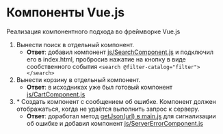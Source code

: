 # Компоненты Vue.js

Реализация компонентного подхода во фреймворке Vue.js

1. Вынести поиск в отдельный компонент.
   * **Ответ**: добавил компонент [js/SearchComponent.js](https://github.com/Roma-EDU/gb-js-pro/blob/master/lesson-06/js/SearchComponent.js) и 
   подключил его в index.html, пробросив нажатие на кнопку в виде сообственного события `<search @filter-catalog="filter"></search>`
1. Вынести корзину в отдельный компонент.
   * **Ответ**: в исходниках уже был готовый компонент [js/CartComponent.js](https://github.com/Roma-EDU/gb-js-pro/blob/master/lesson-06/js/CartComponent.js)
1. \* Создать компонент с сообщением об ошибке. Компонент должен отображаться, когда не удаётся выполнить запрос к серверу.
   * **Ответ**: доработал метод [getJson(url) в main.js](https://github.com/Roma-EDU/gb-js-pro/blob/master/lesson-06/js/main.js) для сигнализации 
   об ошибке и добавил компонент [js/ServerErrorComponent.js](https://github.com/Roma-EDU/gb-js-pro/blob/master/lesson-06/js/ServerErrorComponent.js)
